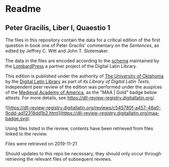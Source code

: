 # Readme

## Peter Gracilis, Liber I, Quaestio 1

The files in this repository contain the data for a critical edition of the first question in book one of Peter Gracilis' commentary on the *Sentences*, as edited by Jeffrey C. Witt and John T. Slotemaker. 

The data in the files are encoded according to the [schema](http://lombardpress.org/schema/docs/index) maintained by the [LombardPress](http://lombardpress.org/) a partner project of the Digital Latin Library.

This edition is published under the authority of [The University of Oklahoma](http://www.ou.edu/) by the [Digital Latin Library](https://digitallatin.org) as part of its *Library of Digital Latin Texts*. Independent peer review of the edition was performed under the auspices of the [Medieval Academy of America](https://www.medievalacademy.org/), as the "MAA | Gold" badge below attests. For more details, see <https://dll-review-registry.digitallatin.org/>.

![https://dll-review-registry.digitallatin.org/reviews/c545780f-a457-48a0-9cdd-ad12318dd1b2.html](https://dll-review-registry.digitallatin.org/maa-badge.svg).

Using files listed in the review, contents have been retrieved from files linked to the review.

Files were retrieved on 2019-11-21

Should updates to this repo be necessary, they should only occur through retrieving
the relevant files of subsequent reviews.
